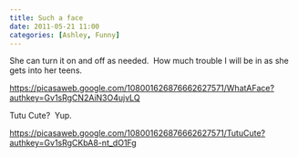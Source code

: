 ```yaml
---
title: Such a face
date: 2011-05-21 11:00
categories: [Ashley, Funny]
---
```

She can turn it on and off as needed.  How much trouble I will be in as she gets into her teens.

<a href="https://picasaweb.google.com/108001626876662627571/WhatAFace?authkey=Gv1sRgCN2AiN3O4ujvLQ">https://picasaweb.google.com/108001626876662627571/WhatAFace?authkey=Gv1sRgCN2AiN3O4ujvLQ</a>

Tutu Cute?  Yup.

<a href="https://picasaweb.google.com/108001626876662627571/TutuCute?authkey=Gv1sRgCKbA8-nt_dO1Fg">https://picasaweb.google.com/108001626876662627571/TutuCute?authkey=Gv1sRgCKbA8-nt_dO1Fg</a>
